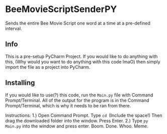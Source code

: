 # BeeMovieScriptSenderPY
Sends the entire Bee Movie Script one word at a time at a pre-defined interval.
## Info
This is a pre-setup PyCharm Project. If you would like to do anything with this,
(Why would you want to do anything with this code lmaO)
then simply import the file as a project into PyCharm.

## Installing
If you would like to use(?) this code, run the `Main.py` file with Command Prompt/Terminal.
All of the output for the program is in the Command Prompt/Terminal, which is why it needs to be ran from there.

Instructions:
1.) Open Command Prompt. Type `cd `(Include the space!) Then drag the downloaded folder into the window. Press Enter.
2.) Type `py Main.py` into the window and press enter. Boom. Done. Whoo. Meme.
